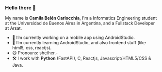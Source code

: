 ### Hello there 👋

My name is **Camila Belén Carlocchia**, I'm a Informatics Engineering student at the Universidad de Buenos Aires in Argentina, and a Fullstack Developer at Arsat.

- 🔭 I’m currently working on a mobile app using AndroidStudio.
- 🌱 I’m currently learning AndroidStudio, and also frontend stuff (like html5, css, reactjs).
- 😄 Pronouns: she/her.-
- 🛠️ I work with **Python** (FastAPI), C, Reactjs, Javascript/HTML5/CSS & Java.


<!--
**ccarlocchia/ccarlocchia** is a ✨ _special_ ✨ repository because its `README.md` (this file) appears on your GitHub profile.

Here are some ideas to get you started:

- 🔭 I’m currently working on ...
- 🌱 I’m currently learning ...
- 👯 I’m looking to collaborate on ...
- 🤔 I’m looking for help with ...
- 💬 Ask me about ...
- 📫 How to reach me: ...
- 😄 Pronouns: ...
- ⚡ Fun fact: ...
-->
